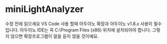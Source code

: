 # miniLightAnalyzer

수정 전에 읽으세요
VS Code 사용 할때 아두이노 확장과 아두이노 v1.8.x 사용이 필수입니다.
아두이노 IDE는 꼭 C:\Program Files (x86) 위치에 설치되어야 합니다.
그렇지 않으면 확장프로그램이 말을 듣지 않을 것이예요.
